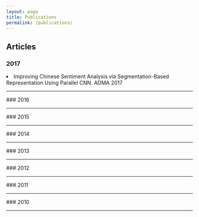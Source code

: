 ```yaml
---
layout: page
title: Publications
permalink: /publications/
---
```

## Articles

### 2017
<li>Improving Chinese Sentiment Analysis via Segmentation-Based Representation Using Parallel CNN. ADMA 2017 </li>
<hr >
### 2016

<hr >
### 2015

<hr >
### 2014

<hr >
### 2013

<hr >
### 2012

<hr >
### 2011

<hr >
### 2010

<hr >


